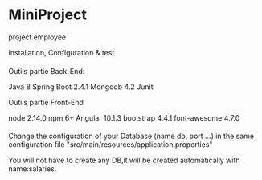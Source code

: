 # MiniProject

project employee

Installation, Configuration &  test

####
Outils partie Back-End:

Java 8
Spring Boot 2.4.1
Mongodb 4.2
Junit

Outils partie Front-End

node 2.14.0
npm 6+
Angular 10.1.3
bootstrap 4.4.1
font-awesome 4.7.0
####


Change the configuration of your Database (name db, port ...) in the same configuration file "src/main/resources/application.properties"

You will not have to create any DB,it will be created automatically with name:salaries.


